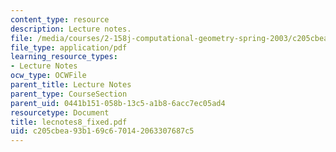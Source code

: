 ```yaml
---
content_type: resource
description: Lecture notes.
file: /media/courses/2-158j-computational-geometry-spring-2003/c205cbea93b169c670142063307687c5_lecnotes8_fixed.pdf
file_type: application/pdf
learning_resource_types:
- Lecture Notes
ocw_type: OCWFile
parent_title: Lecture Notes
parent_type: CourseSection
parent_uid: 0441b151-058b-13c5-a1b8-6acc7ec05ad4
resourcetype: Document
title: lecnotes8_fixed.pdf
uid: c205cbea-93b1-69c6-7014-2063307687c5
---
```

